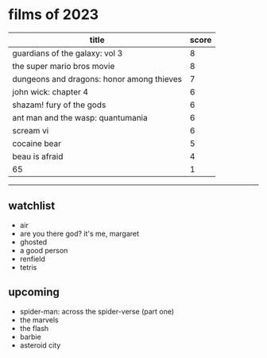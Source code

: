 # films of 2023

|title                                       |score|
|--------------------------------------------|-----|
|guardians of the galaxy: vol 3              |8    |
|the super mario bros movie                  |8    |
|dungeons and dragons: honor among thieves   |7    |
|john wick: chapter 4                        |6    |
|shazam! fury of the gods                    |6    |
|ant man and the wasp: quantumania           |6    |
|scream vi                                   |6    |
|cocaine bear                                |5    |
|beau is afraid                              |4    |
|65                                          |1    |

---

## watchlist

- air
- are you there god? it's me, margaret
- ghosted
- a good person
- renfield
- tetris

## upcoming

- spider-man: across the spider-verse (part one)
- the marvels
- the flash
- barbie
- asteroid city
